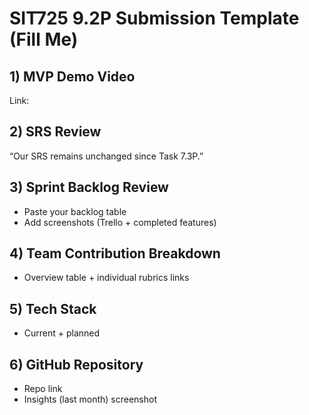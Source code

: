# SIT725 9.2P Submission Template (Fill Me)

## 1) MVP Demo Video
Link: <paste your public link>

## 2) SRS Review
“Our SRS remains unchanged since Task 7.3P.”

## 3) Sprint Backlog Review
- Paste your backlog table
- Add screenshots (Trello + completed features)

## 4) Team Contribution Breakdown
- Overview table + individual rubrics links

## 5) Tech Stack
- Current + planned

## 6) GitHub Repository
- Repo link
- Insights (last month) screenshot
